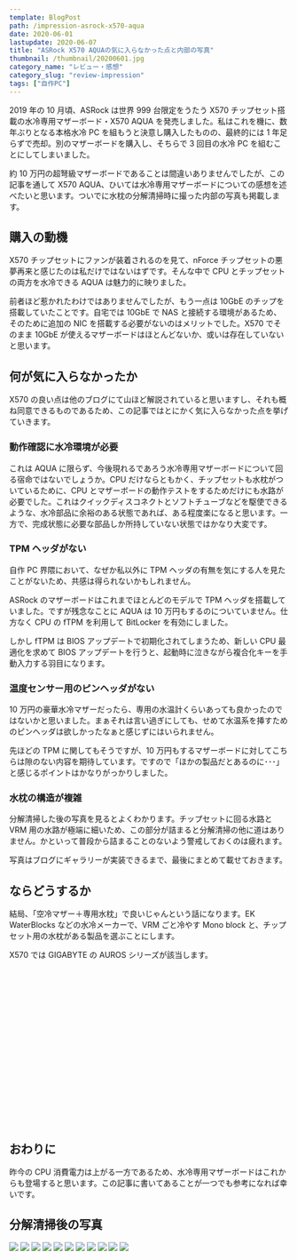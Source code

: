 ```yaml
---
template: BlogPost
path: /impression-asrock-x570-aqua
date: 2020-06-01
lastupdate: 2020-06-07
title: "ASRock X570 AQUAの気に入らなかった点と内部の写真"
thumbnail: /thumbnail/20200601.jpg
category_name: "レビュー・感想"
category_slug: "review-impression"
tags: ["自作PC"]
---
```


2019 年の 10 月頃、ASRock は世界 999 台限定をうたう X570 チップセット搭載の水冷専用マザーボード・X570 AQUA を発売しました。私はこれを機に、数年ぶりとなる本格水冷 PC を組もうと決意し購入したものの、最終的には 1 年足らずで売却。別のマザーボードを購入し、そちらで 3 回目の水冷 PC を組むことにしてしまいました。

約 10 万円の超弩級マザーボードであることは間違いありませんでしたが、この記事を通して X570 AQUA、ひいては水冷専用マザーボードについての感想を述べたいと思います。ついでに水枕の分解清掃時に撮った内部の写真も掲載します。

## 購入の動機

X570 チップセットにファンが装着されるのを見て、nForce チップセットの悪夢再来と感じたのは私だけではないはずです。そんな中で CPU とチップセットの両方を水冷できる AQUA は魅力的に映りました。

前者ほど惹かれたわけではありませんでしたが、もう一点は 10GbE のチップを搭載していたことです。自宅では 10GbE で NAS と接続する環境があるため、そのために追加の NIC を搭載する必要がないのはメリットでした。X570 でそのまま 10GbE が使えるマザーボードはほとんどないか、或いは存在していないと思います。

## 何が気に入らなかったか

X570 の良い点は他のブログにて山ほど解説されていると思いますし、それも概ね同意できるものであるため、この記事ではとにかく気に入らなかった点を挙げていきます。

### 動作確認に水冷環境が必要

これは AQUA に限らず、今後現れるであろう水冷専用マザーボードについて回る宿命ではないでしょうか。CPU だけならともかく、チップセットも水枕がついているために、CPU とマザーボードの動作テストをするためだけにも水路が必要でした。これはクイックディスコネクトとソフトチューブなどを駆使できるような、水冷部品に余裕のある状態であれば、ある程度楽になると思います。一方で、完成状態に必要な部品しか所持していない状態ではかなり大変です。

### TPM ヘッダがない

自作 PC 界隈において、なぜか私以外に TPM ヘッダの有無を気にする人を見たことがないため、共感は得られないかもしれません。

ASRock のマザーボードはこれまでほとんどのモデルで TPM ヘッダを搭載していました。ですが残念なことに AQUA は 10 万円もするのについていません。仕方なく CPU の fTPM を利用して BitLocker を有効にしました。

しかし fTPM は BIOS アップデートで初期化されてしまうため、新しい CPU 最適化を求めて BIOS アップデートを行うと、起動時に泣きながら複合化キーを手動入力する羽目になります。

### 温度センサー用のピンヘッダがない

10 万円の豪華水冷マザーだったら、専用の水温計くらいあっても良かったのではないかと思いました。まぁそれは言い過ぎにしても、せめて水温系を挿すためのピンヘッダは欲しかったなぁと感じずにはいられません。

先ほどの TPM に関してもそうですが、10 万円もするマザーボードに対してこちらは隙のない内容を期待しています。ですので「ほかの製品だとあるのに･･･」と感じるポイントはかなりがっかりしました。

### 水枕の構造が複雑

分解清掃した後の写真を見るとよくわかります。チップセットに回る水路と VRM 用の水路が極端に細いため、この部分が詰まると分解清掃の他に道はありません。かといって普段から詰まることのないよう警戒しておくのは疲れます。

写真はブログにギャラリーが実装できるまで、最後にまとめて載せておきます。

## ならどうするか

結局、「空冷マザー＋専用水枕」で良いじゃんという話になります。EK WaterBlocks などの水冷メーカーで、VRM ごと冷やす Mono block と、チップセット用の水枕がある製品を選ぶことにします。

X570 では GIGABYTE の AUROS シリーズが該当します。

<div class="iframely-embed"><div class="iframely-responsive" style="height: 140px; padding-bottom: 0;"><a href="https://www.amazon.co.jp/GIGABYTE-X570-AORUS-ELITE-X570%25E3%2583%2581%25E3%2583%2583%25E3%2583%2597%25E3%2582%25BB%25E3%2583%2583%25E3%2583%2588%25E6%2590%25AD%25E8%25BC%2589/dp/B07SVRZGMX" data-iframely-url="//cdn.iframe.ly/nOdPUJL?iframe=card-small&omit_script=1"></a></div></div>

<div class="iframely-embed"><div class="iframely-responsive" style="height: 140px; padding-bottom: 0;"><a href="https://www.amazon.co.jp/GIGABYTE-X570-AORUS-MASTER-X570%25E3%2583%2581%25E3%2583%2583%25E3%2583%2597%25E3%2582%25BB%25E3%2583%2583%25E3%2583%2588%25E6%2590%25AD%25E8%25BC%2589/dp/B07SSM6CLC" data-iframely-url="//cdn.iframe.ly/sHo05Fg?iframe=card-small&omit_script=1"></a></div></div>

## おわりに

昨今の CPU 消費電力は上がる一方であるため、水冷専用マザーボードはこれからも登場すると思います。この記事に書いてあることが一つでも参考になれば幸いです。

## 分解清掃後の写真

![](./01.jpg)
![](./02.jpg)
![](./03.jpg)
![](./04.jpg)
![](./05.jpg)
![](./06.jpg)
![](./07.jpg)
![](./08.jpg)
![](./09.jpg)
![](./10.jpg)
![](./11.jpg)

